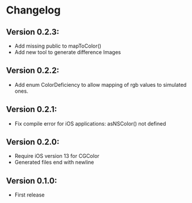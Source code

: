# Changelog

## Version 0.2.3:
- Add missing public to mapToColor()
- Add new tool to generate difference Images

## Version 0.2.2:
- Add enum ColorDeficiency to allow mapping of rgb values to simulated ones.

## Version 0.2.1:
- Fix compile error for iOS applications: asNSColor() not defined

## Version 0.2.0:
- Require iOS version 13 for CGColor
- Generated files end with newline

## Version 0.1.0:
- First release
